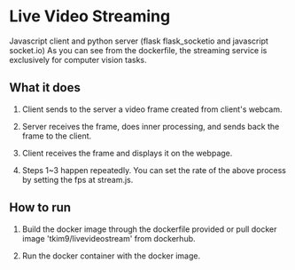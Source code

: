 # Live Video Streaming
Javascript client and python server (flask flask_socketio and javascript socket.io) 
As you can see from the dockerfile, the streaming service is exclusively for computer vision tasks.

## What it does
1. Client sends to the server a video frame created from client's webcam.

2. Server receives the frame, does inner processing, and sends back the frame to the client.

3. Client receives the frame and displays it on the webpage.

4. Steps 1~3 happen repeatedly. You can set the rate of the above process by setting the fps at stream.js.

## How to run
1. Build the docker image through the dockerfile provided or pull docker image 'tkim9/livevideostream' from dockerhub.

2. Run the docker container with the docker image.

